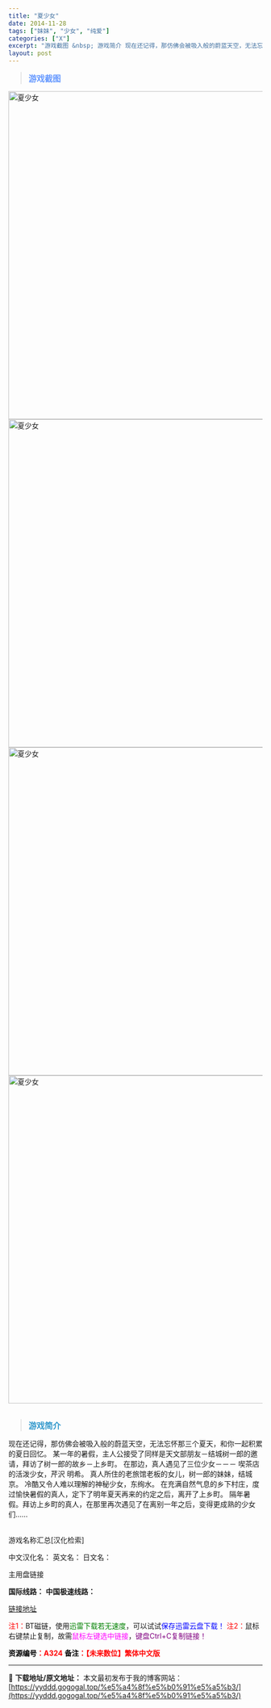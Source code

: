 ```yaml
---
title: "夏少女"
date: 2014-11-28
tags: ["妹妹", "少女", "纯爱"]
categories: ["X"]
excerpt: "游戏截图 &nbsp; 游戏简介 现在还记得，那仿佛会被吸入般的蔚蓝天空，无法忘怀那三个夏天，和你一起积累的夏日回忆。 某一年的暑假，主人公接受了同样是天文部朋友－结城树一郎的邀请，拜访了树一郎的故乡－上乡町。 在那边，真人遇见了三位少女－－－ 喫茶店的活泼少女，芹沢 明希。 真人所住的老旅馆老板的&hellip;"
layout: post
---
```


<div>
<blockquote><b><span style="font-size: 12pt; color: #6699ff;">游戏截图</span></b></blockquote>
<div><img title="点击放大" src="https://yyddd.gogogal.top/wp-content/uploads/2025/04/20250430_6812001fce110.webp" alt="夏少女" width="650" /></div>
<div><img title="点击放大" src="https://yyddd.gogogal.top/wp-content/uploads/2025/04/20250430_68120022662c2.webp" alt="夏少女" width="650" /></div>
<div><img title="点击放大" src="https://yyddd.gogogal.top/wp-content/uploads/2025/04/20250430_68120023a9e1a.webp" alt="夏少女" width="650" /></div>
<div><img title="点击放大" src="https://yyddd.gogogal.top/wp-content/uploads/2025/04/20250430_68120024f3bbb.webp" alt="夏少女" width="650" /></div>
&nbsp;
<blockquote><b><span style="font-size: 12pt; color: #3399cc;">游戏简介</span></b></blockquote>
<div>现在还记得，那仿佛会被吸入般的蔚蓝天空，无法忘怀那三个夏天，和你一起积累的夏日回忆。
某一年的暑假，主人公接受了同样是天文部朋友－结城树一郎的邀请，拜访了树一郎的故乡－上乡町。
在那边，真人遇见了三位少女－－－
喫茶店的活泼少女，芹沢 明希。
真人所住的老旅馆老板的女儿，树一郎的妹妹，结城京。
冷酷又令人难以理解的神秘少女，东绚水。
在充满自然气息的乡下村庄，度过愉快暑假的真人，定下了明年夏天再来的约定之后，离开了上乡町。
隔年暑假。拜访上乡町的真人，在那里再次遇见了在离别一年之后，变得更成熟的少女们……</div>
&nbsp;

游戏名称汇总[汉化检索]

中文汉化名：
英文名：
日文名：

</div>
<div class="panel panel-primary">
<div class="panel-heading">主用盘链接</div>
<div class="panel-body">

<b>国际线路：</b>
<b>中国极速线路：</b>

<!--wechatfans start-->

<a href="https://pan.xunlei.com/s/VOSXTxDSOaah9_YnYGGEvTkvA1?pwd=itni#">链接地址</a>

<!--wechatfans end-->
<span style="color: #ff0000;">注1：</span>BT磁链，使用<span style="color: #008000;">迅雷下载若无速度</span>，可以试试<span style="color: #0000ff;">保存迅雷云盘下载！</span>
<span style="color: #ff0000;">注2：</span>鼠标右键禁止复制，故需<span style="color: #ff00ff;">鼠标左键选中链接</span>，<span style="color: #800080;">键盘Ctrl+C复制链接！</span>

</div>
<div class="panel-footer"><span style="color: #ff0000;"><b><span style="color: #000000;">资源编号</span>：A324</b></span>
<span style="color: #ff0000;"><b><span style="color: #000000;">备注</span>：【未来数位】繁体中文版</b></span></div>
</div>

---
📖 **下载地址/原文地址：** 本文最初发布于我的博客网站：[https://yyddd.gogogal.top/%e5%a4%8f%e5%b0%91%e5%a5%b3/](https://yyddd.gogogal.top/%e5%a4%8f%e5%b0%91%e5%a5%b3/)
